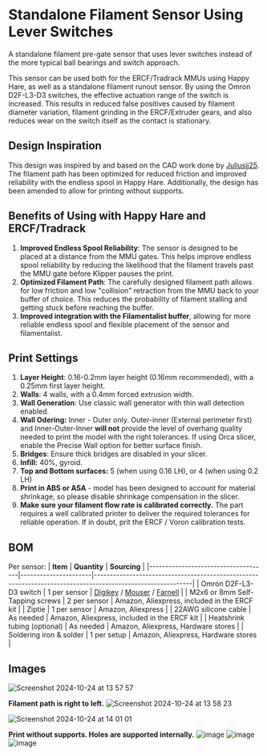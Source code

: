 # Standalone Filament Sensor Using Lever Switches

A standalone filament pre-gate sensor that uses lever switches instead of the more typical ball bearings and switch approach.

This sensor can be used both for the ERCF/Tradrack MMUs using Happy Hare, as well as a standalone filament runout sensor. By using the Omron D2F-L3-D3 switches, the effective actuation range of the switch is increased. This results in reduced false positives caused by filament diameter variation, filament grinding in the ERCF/Extruder gears, and also reduces wear on the switch itself as the contact is stationary.

## Design Inspiration
This design was inspired by and based on the CAD work done by [Juliusjj25](https://github.com/juliusjj25/ERCF-Pregate-Sensors). The filament path has been optimized for reduced friction and improved reliability with the endless spool in Happy Hare. Additionally, the design has been amended to allow for printing without supports.

## Benefits of Using with Happy Hare and ERCF/Tradrack

1. **Improved Endless Spool Reliability**: The sensor is designed to be placed at a distance from the MMU gates. This helps improve endless spool reliability by reducing the likelihood that the filament travels past the MMU gate before Klipper pauses the print.
2. **Optimized Filament Path**: The carefully designed filament path allows for low friction and low "collision" retraction from the MMU back to your buffer of choice. This reduces the probability of filament stalling and getting stuck before reaching the buffer.
3. **Improved integration with the Filamentalist buffer**, allowing for more reliable endless spool and flexible placement of the sensor and filamentalist.

## Print Settings

1. **Layer Height**: 0.16-0.2mm layer height (0.16mm recommended), with a 0.25mm first layer height.
2. **Walls**: 4 walls, with a 0.4mm forced extrusion width.
3. **Wall Generation**: Use classic wall generator with thin wall detection enabled.
4. **Wall Odering:** Inner - Outer only. Outer-inner (External perimeter first) and Inner-Outer-Inner **will not** provide the level of overhang quality needed to print the model with the right tolerances. If using Orca slicer, enable the Precise Wall option for better surface finish. 
5. **Bridges**: Ensure thick bridges are disabled in your slicer.
6. **Infill:** 40%, gyroid.
7. **Top and Bottom surfaces:** 5 (when using 0.16 LH), or 4 (when using 0.2 LH)
8. **Print in ABS or ASA** - model has been designed to account for material shrinkage, so please disable shrinkage compensation in the slicer.
9. **Make sure your filament flow rate is calibrated correctly.** The part requires a well calibrated printer to deliver the required tolerances for reliable operation. If in doubt, prit the ERCF / Voron calibration tests.

## BOM
Per sensor:
| **Item**                            | **Quantity**         | **Sourcing**                                                                                               |
|-------------------------------------|----------------------|------------------------------------------------------------------------------------------------------------|
| Omron D2F-L3-D3 switch              | 1 per sensor         | [Digikey](https://www.digikey.co.uk/en/products/detail/omron-electronics-inc-emc-div/D2F-L3-D3/6071977) / [Mouser](https://www.mouser.co.uk/ProductDetail/Omron-Electronics/D2F-L3-D3?qs=i1w9Bv2NFd0l%252B7zEPgxolg%3D%3D) / [Farnell](https://uk.farnell.com/omron/d2f-l3-d3/microswitch-spdt-3a-125vac-80gf/dp/3460475) |
| M2x6 or 8mm Self-Tapping screws     | 2 per sensor         | Amazon, Aliexpress, included in the ERCF kit                                                                                   |
| Ziptie                              | 1 per sensor         | Amazon, Aliexpress                                                                                 |
| 22AWG silicone cable                | As needed            | Amazon, Aliexpress, included in the ERCF kit                                                                                |
| Heatshrink tubing (optional)        | As needed            | Amazon, Aliexpress, Hardware stores                                                                                |
| Soldering iron & solder             | 1 per setup          | Amazon, Aliexpress, Hardware stores                                                                                |


## Images

![Screenshot 2024-10-24 at 13 57 57](https://github.com/user-attachments/assets/507c8fd9-7792-4fab-a567-e7e5adab493b)

**Filament path is right to left.**
![Screenshot 2024-10-24 at 13 58 23](https://github.com/user-attachments/assets/8da40195-634e-4c02-842d-6898f07d21f8)

![Screenshot 2024-10-24 at 14 01 01](https://github.com/user-attachments/assets/bc9114a0-b743-4bb9-8fc9-481b2cf26509)

**Print without supports. Holes are supported internally.**
![image](https://github.com/user-attachments/assets/75bb5576-e8e0-4de0-ba9e-817932539d5f)
![image](https://github.com/user-attachments/assets/23d4722b-3061-4b1f-96f7-08f540bf8ed9)
![image](https://github.com/user-attachments/assets/627a5933-ef88-40e7-b16e-0208d971fdee)



